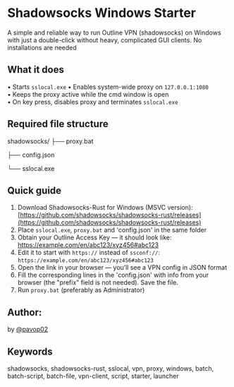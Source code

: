 # Shadowsocks Windows Starter

A simple and reliable way to run Outline VPN (shadowsocks) on Windows with just a double-click without heavy, complicated GUI clients. No installations are needed

## What it does

• Starts `sslocal.exe`
• Enables system-wide proxy on `127.0.0.1:1080`  
• Keeps the proxy active while the cmd window is open  
• On key press, disables proxy and terminates `sslocal.exe`

## Required file structure

shadowsocks/
├── proxy.bat

├── config.json

└── sslocal.exe


## Quick guide

1. Download Shadowsocks-Rust for Windows (MSVC version):  
   [https://github.com/shadowsocks/shadowsocks-rust/releases](https://github.com/shadowsocks/shadowsocks-rust/releases)  
2. Place `sslocal.exe`, `proxy.bat` and 'config.json' in the same folder  
3. Obtain your Outline Access Key — it should look like: 
   https://example.com/en/abc123/xyz456#abc123  
4. Edit it to start with `https://` instead of `ssconf://`:  
   `https://example.com/en/abc123/xyz456#abc123`  
5. Open the link in your browser — you’ll see a VPN config in JSON format 
6. Fill the corresponding lines in the 'config.json' with info from your browser (the "prefix" field is not needed). Save the file. 
7. Run `proxy.bat` (preferably as Administrator)

## Author:

by [@pavop02](https://github.com/pavop02)

## Keywords

shadowsocks, shadowsocks-rust, sslocal, vpn, proxy, windows, batch, batch-script, batch-file, vpn-client, script, starter, launcher
